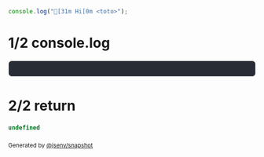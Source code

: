 ```js
console.log("[31m Hi[0m <toto>");
```

# 1/2 console.log

![img](7_console_color_and_html_special_char/console.log.svg)

# 2/2 return

```js
undefined
```

<sub>
  Generated by <a href="https://github.com/jsenv/core/tree/main/packages/independent/snapshot">@jsenv/snapshot</a>
</sub>
